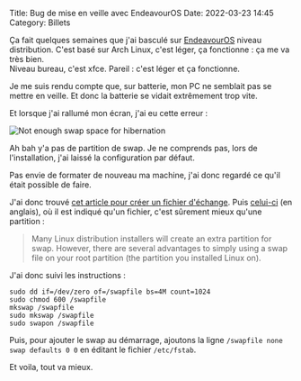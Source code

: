Title: Bug de mise en veille avec EndeavourOS
Date: 2022-03-23 14:45
Category: Billets

Ça fait quelques semaines que j'ai basculé sur [EndeavourOS](https://endeavouros.com/) niveau distribution. C'est basé sur Arch Linux, c'est léger, ça fonctionne : ça me va très bien.  
Niveau bureau, c'est xfce. Pareil : c'est léger et ça fonctionne. 

Je me suis rendu compte que, sur batterie, mon PC ne semblait pas se mettre en veille. Et donc la batterie se vidait extrêmement trop vite. 

Et lorsque j'ai rallumé mon écran, j'ai eu cette erreur : 

![Not enough swap space for hibernation]({static}/images/os/bug-veille.png#mid "Not enough swap space for hibernation")

Ah bah y'a pas de partition de swap. Je ne comprends pas, lors de l'installation, j'ai laissé la configuration par défaut. 

Pas envie de formater de nouveau ma machine, j'ai donc regardé ce qu'il était possible de faire. 

J'ai donc trouvé [cet article pour créer un fichier d'échange](https://wiki.archlinux.org/title/Swap_(Fran%C3%A7ais)#Fichier_d'%C3%A9change). Puis [celui-ci](https://confluence.jaytaala.com/display/TKB/Use+a+swap+file+and+enable+hibernation+on+Arch+Linux+-+including+on+a+LUKS+root+partition) (en anglais), où il est indiqué qu'un fichier, c'est sûrement mieux qu'une partition : 

> Many Linux distribution installers will create an extra partition for swap.  However, there are several advantages to simply using a swap file on your root partition (the partition you installed Linux on).

J'ai donc suivi les instructions : 

```
sudo dd if=/dev/zero of=/swapfile bs=4M count=1024 
sudo chmod 600 /swapfile
mkswap /swapfile
sudo mkswap /swapfile
sudo swapon /swapfile
```

Puis, pour ajouter le swap au démarrage, ajoutons la ligne `/swapfile none swap defaults 0 0` en éditant le fichier `/etc/fstab`.

Et voila, tout va mieux. 